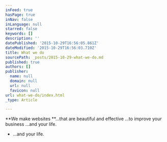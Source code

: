 ```yaml
---
inFeed: true
hasPage: true
inNav: false
inLanguage: null
starred: false
keywords: []
description: ''
datePublished: '2015-10-29T16:56:05.861Z'
dateModified: '2015-10-29T16:56:03.710Z'
title: What we do
sourcePath: _posts/2015-10-29-what-we-do.md
published: true
authors: []
publisher:
  name: null
  domain: null
  url: null
  favicon: null
url: what-we-do/index.html
_type: Article

---
```

**We make websites **...that are beautiful and effective ...to improve your business ...and your life.

* ...and your life.
